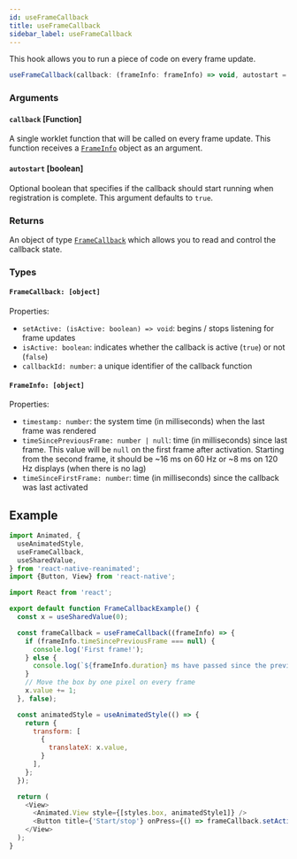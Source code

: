 ```yaml
---
id: useFrameCallback
title: useFrameCallback
sidebar_label: useFrameCallback
---
```


This hook allows you to run a piece of code on every frame update.

```js
useFrameCallback(callback: (frameInfo: frameInfo) => void, autostart = true): [FrameCallback]
```

### Arguments

#### `callback` [Function]

A single worklet function that will be called on every frame update.
This function receives a [`FrameInfo`](#frameinfo-object) object as an argument.

#### `autostart` [boolean]

Optional boolean that specifies if the callback should start running when
registration is complete. This argument defaults to `true`.

### Returns

An object of type [`FrameCallback`](#framecallback-object) which allows you to read and control the
callback state.

### Types

#### `FrameCallback: [object]`

Properties:
* `setActive: (isActive: boolean) => void`: begins / stops listening for frame updates
* `isActive: boolean`: indicates whether the callback is active (`true`)
                    or not (`false`)
* `callbackId: number`: a unique identifier of the callback function

#### `FrameInfo: [object]`

Properties:
* `timestamp: number`: the system time (in milliseconds) when the last
  frame was rendered
* `timeSincePreviousFrame: number | null`: time (in milliseconds) since last frame. This value
  will be `null` on the first frame after activation. Starting from the second frame,
  it should be ~16 ms on 60 Hz or ~8 ms on 120 Hz displays (when there is no lag)
* `timeSinceFirstFrame: number`: time (in milliseconds) since the callback was last activated

## Example

```js {13-21}
import Animated, {
  useAnimatedStyle,
  useFrameCallback,
  useSharedValue,
} from 'react-native-reanimated';
import {Button, View} from 'react-native';

import React from 'react';

export default function FrameCallbackExample() {
  const x = useSharedValue(0);

  const frameCallback = useFrameCallback((frameInfo) => {
    if (frameInfo.timeSincePreviousFrame === null) {
      console.log('First frame!');
    } else {
      console.log(`${frameInfo.duration} ms have passed since the previous frame`);
    }
    // Move the box by one pixel on every frame
    x.value += 1;
  }, false);

  const animatedStyle = useAnimatedStyle(() => {
    return {
      transform: [
        {
          translateX: x.value,
        }
      ],
    };
  });

  return (
    <View>
      <Animated.View style={[styles.box, animatedStyle1]} />
      <Button title={'Start/stop'} onPress={() => frameCallback.setActive(!frameCallback.isActive)}>
    </View>
  );
}
```